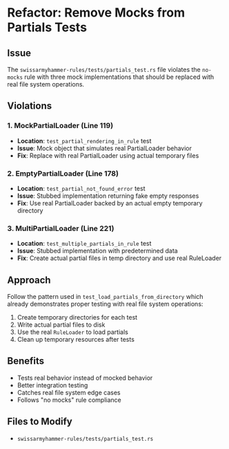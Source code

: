 # Refactor: Remove Mocks from Partials Tests

## Issue
The `swissarmyhammer-rules/tests/partials_test.rs` file violates the `no-mocks` rule with three mock implementations that should be replaced with real file system operations.

## Violations

### 1. MockPartialLoader (Line 119)
- **Location**: `test_partial_rendering_in_rule` test
- **Issue**: Mock object that simulates real PartialLoader behavior
- **Fix**: Replace with real PartialLoader using actual temporary files

### 2. EmptyPartialLoader (Line 178)
- **Location**: `test_partial_not_found_error` test
- **Issue**: Stubbed implementation returning fake empty responses
- **Fix**: Use real PartialLoader backed by an actual empty temporary directory

### 3. MultiPartialLoader (Line 221)
- **Location**: `test_multiple_partials_in_rule` test
- **Issue**: Stubbed implementation with predetermined data
- **Fix**: Create actual partial files in temp directory and use real RuleLoader

## Approach
Follow the pattern used in `test_load_partials_from_directory` which already demonstrates proper testing with real file system operations:
1. Create temporary directories for each test
2. Write actual partial files to disk
3. Use the real `RuleLoader` to load partials
4. Clean up temporary resources after tests

## Benefits
- Tests real behavior instead of mocked behavior
- Better integration testing
- Catches real file system edge cases
- Follows "no mocks" rule compliance

## Files to Modify
- `swissarmyhammer-rules/tests/partials_test.rs`
